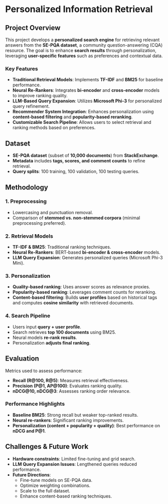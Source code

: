 # Personalized Information Retrieval

## Project Overview
This project develops a **personalized search engine** for retrieving relevant answers from the **SE-PQA dataset**, a community question-answering (CQA) resource. The goal is to enhance **search results** through personalization, leveraging **user-specific features** such as preferences and contextual data.

### Key Features
- **Traditional Retrieval Models**: Implements **TF-IDF** and **BM25** for baseline performance.
- **Neural Re-Rankers**: Integrates **bi-encoder** and **cross-encoder** models to improve ranking quality.
- **LLM-Based Query Expansion**: Utilizes **Microsoft Phi-3** for personalized query refinement.
- **Recommender System Integration**: Enhances personalization using **content-based filtering** and **popularity-based reranking**.
- **Customizable Search Pipeline**: Allows users to select retrieval and ranking methods based on preferences.

## Dataset
- **SE-PQA dataset** (subset of **10,000 documents**) from **StackExchange**.
- **Metadata** includes **tags, scores, and comment counts** to refine retrieval.
- **Query splits**: 100 training, 100 validation, 100 testing queries.

## Methodology
### 1. Preprocessing
- Lowercasing and punctuation removal.
- Comparison of **stemmed vs. non-stemmed corpora** (minimal preprocessing preferred).

### 2. Retrieval Models
- **TF-IDF & BM25**: Traditional ranking techniques.
- **Neural Re-Rankers**: BERT-based **bi-encoder & cross-encoder** models.
- **LLM Query Expansion**: Generates personalized queries (Microsoft Phi-3 Mini).

### 3. Personalization
- **Quality-based ranking**: Uses answer scores as relevance proxies.
- **Popularity-based ranking**: Leverages comment counts for reranking.
- **Content-based filtering**: Builds **user profiles** based on historical tags and computes **cosine similarity** with retrieved documents.

### 4. Search Pipeline
- Users input **query + user profile**.
- Search retrieves **top 100 documents** using BM25.
- Neural models **re-rank results**.
- Personalization **adjusts final ranking**.

## Evaluation
Metrics used to assess performance:
- **Recall (R@100, R@5)**: Measures retrieval effectiveness.
- **Precision (P@1, AP@100)**: Evaluates ranking quality.
- **nDCG@10, nDCG@3**: Assesses ranking order relevance.

### Performance Highlights
- **Baseline BM25**: Strong recall but weaker top-ranked results.
- **Neural re-rankers**: Significant ranking improvements.
- **Personalization (content + popularity + quality)**: Best performance on **nDCG and P@1**.

## Challenges & Future Work
- **Hardware constraints**: Limited fine-tuning and grid search.
- **LLM Query Expansion Issues**: Lengthened queries reduced performance.
- **Future Directions**:
  - Fine-tune models on SE-PQA data.
  - Optimize weighting combinations.
  - Scale to the full dataset.
  - Enhance content-based ranking techniques.

